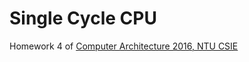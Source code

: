 # Single Cycle CPU
Homework 4 of [Computer Architecture 2016, NTU CSIE]

[//]: # (references)
[Computer Architecture 2016, NTU CSIE]: http://eclab.csie.ntu.edu.tw/courses/ca2016_fall/

